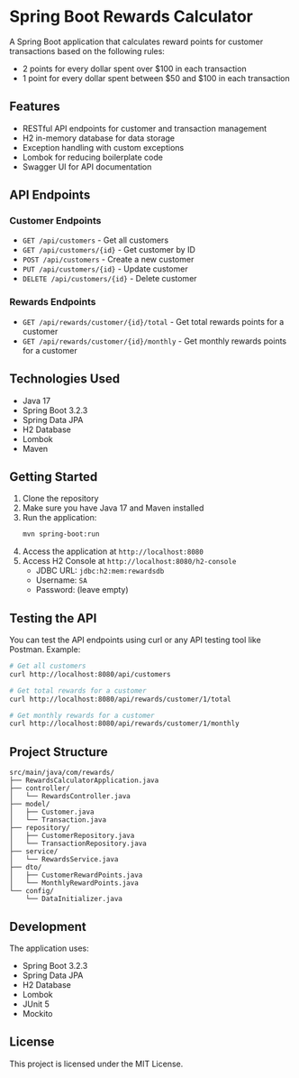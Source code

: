 # Spring Boot Rewards Calculator

A Spring Boot application that calculates reward points for customer transactions based on the following rules:
- 2 points for every dollar spent over $100 in each transaction
- 1 point for every dollar spent between $50 and $100 in each transaction

## Features

- RESTful API endpoints for customer and transaction management
- H2 in-memory database for data storage
- Exception handling with custom exceptions
- Lombok for reducing boilerplate code
- Swagger UI for API documentation

## API Endpoints

### Customer Endpoints
- `GET /api/customers` - Get all customers
- `GET /api/customers/{id}` - Get customer by ID
- `POST /api/customers` - Create a new customer
- `PUT /api/customers/{id}` - Update customer
- `DELETE /api/customers/{id}` - Delete customer

### Rewards Endpoints
- `GET /api/rewards/customer/{id}/total` - Get total rewards points for a customer
- `GET /api/rewards/customer/{id}/monthly` - Get monthly rewards points for a customer

## Technologies Used

- Java 17
- Spring Boot 3.2.3
- Spring Data JPA
- H2 Database
- Lombok
- Maven

## Getting Started

1. Clone the repository
2. Make sure you have Java 17 and Maven installed
3. Run the application:
   ```bash
   mvn spring-boot:run
   ```
4. Access the application at `http://localhost:8080`
5. Access H2 Console at `http://localhost:8080/h2-console`
   - JDBC URL: `jdbc:h2:mem:rewardsdb`
   - Username: `SA`
   - Password: (leave empty)

## Testing the API

You can test the API endpoints using curl or any API testing tool like Postman. Example:

```bash
# Get all customers
curl http://localhost:8080/api/customers

# Get total rewards for a customer
curl http://localhost:8080/api/rewards/customer/1/total

# Get monthly rewards for a customer
curl http://localhost:8080/api/rewards/customer/1/monthly
```

## Project Structure

```
src/main/java/com/rewards/
├── RewardsCalculatorApplication.java
├── controller/
│   └── RewardsController.java
├── model/
│   ├── Customer.java
│   └── Transaction.java
├── repository/
│   ├── CustomerRepository.java
│   └── TransactionRepository.java
├── service/
│   └── RewardsService.java
├── dto/
│   ├── CustomerRewardPoints.java
│   └── MonthlyRewardPoints.java
└── config/
    └── DataInitializer.java
```

## Development

The application uses:
- Spring Boot 3.2.3
- Spring Data JPA
- H2 Database
- Lombok
- JUnit 5
- Mockito

## License

This project is licensed under the MIT License. 